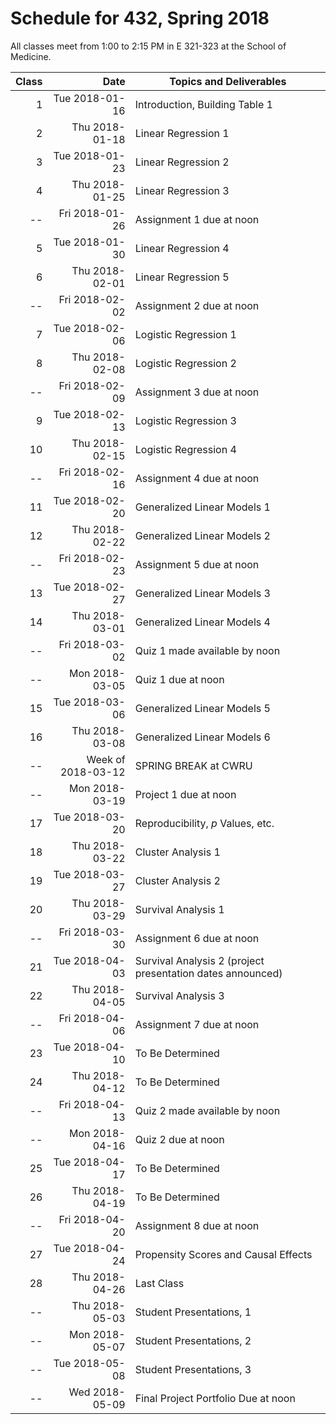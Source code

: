 # Schedule for 432, Spring 2018

All classes meet from 1:00 to 2:15 PM in E 321-323 at the School of Medicine.

Class | Date | Topics and Deliverables
-----: | ---------: | ------------------------------------------------------------
1 | Tue 2018-01-16 | Introduction, Building Table 1
2 | Thu 2018-01-18 | Linear Regression 1
3 | Tue 2018-01-23 | Linear Regression 2
4 | Thu 2018-01-25 | Linear Regression 3
-- | Fri 2018-01-26 | Assignment 1 due at noon
5 | Tue 2018-01-30 | Linear Regression 4
6 | Thu 2018-02-01 | Linear Regression 5
-- | Fri 2018-02-02 | Assignment 2 due at noon
7 | Tue 2018-02-06 | Logistic Regression 1
8 | Thu 2018-02-08 | Logistic Regression 2
-- | Fri 2018-02-09 | Assignment 3 due at noon
9 | Tue 2018-02-13 | Logistic Regression 3
10 | Thu 2018-02-15 | Logistic Regression 4
-- | Fri 2018-02-16 | Assignment 4 due at noon
11 | Tue 2018-02-20 | Generalized Linear Models 1
12 | Thu 2018-02-22 | Generalized Linear Models 2
-- | Fri 2018-02-23 | Assignment 5 due at noon
13 | Tue 2018-02-27 | Generalized Linear Models 3
14 | Thu 2018-03-01 | Generalized Linear Models 4
-- | Fri 2018-03-02 | Quiz 1 made available by noon
--  | Mon 2018-03-05 | Quiz 1 due at noon
15 | Tue 2018-03-06 | Generalized Linear Models 5
16 | Thu 2018-03-08 | Generalized Linear Models 6
-- | Week of 2018-03-12 | SPRING BREAK at CWRU
-- | Mon 2018-03-19 | Project 1 due at noon
17 | Tue 2018-03-20 | Reproducibility, *p* Values, etc.
18 | Thu 2018-03-22 | Cluster Analysis 1
19 | Tue 2018-03-27 | Cluster Analysis 2
20 | Thu 2018-03-29 | Survival Analysis 1
-- | Fri 2018-03-30 | Assignment 6 due at noon
21 | Tue 2018-04-03 | Survival Analysis 2 (project presentation dates announced)
22 | Thu 2018-04-05 | Survival Analysis 3
-- | Fri 2018-04-06 | Assignment 7 due at noon
23 | Tue 2018-04-10 | To Be Determined
24 | Thu 2018-04-12 | To Be Determined
--  | Fri 2018-04-13 | Quiz 2 made available by noon
--  | Mon 2018-04-16 | Quiz 2 due at noon
25 | Tue 2018-04-17 | To Be Determined
26 | Thu 2018-04-19 | To Be Determined
-- | Fri 2018-04-20 | Assignment 8 due at noon
27 | Tue 2018-04-24 | Propensity Scores and Causal Effects
28 | Thu 2018-04-26 | Last Class
-- | Thu 2018-05-03 | Student Presentations, 1
-- | Mon 2018-05-07 | Student Presentations, 2
-- | Tue 2018-05-08 | Student Presentations, 3
-- | Wed 2018-05-09 | Final Project Portfolio Due at noon

